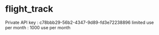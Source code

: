 # flight_track

Private API key : c78bbb29-56b2-4347-9d89-fd3e72238896
limited use per month : 1000 use per month